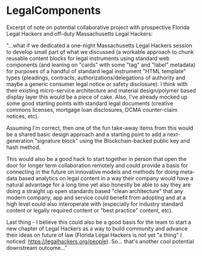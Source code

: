 # LegalComponents

Excerpt of note on potential collaborative project with prospective Florida Legal Hackers and off-duty Massachusetts Legal Hackers:

"...what if we dedicated a one-night Massachusetts Legal Hackers session to develop small part of what we discussed (a workable approach to chunk reusable content blocks for legal instruments using standard web components (and leaning on "cards" with some "tag" and "label" metadata) for purposes of a handful of standard legal instrument "HTML template" types (pleadings, contracts, authorizations/delegations of authority and maybe a generic consumer legal notice or safety disclosure).  I think with their existing micro-service architecture and material design/polymer based display layer this would be a piece of cake. Also, I've already mocked up some good starting points with standard legal documents (creative commons licenses, mortgage loan disclosures, DCMA counter-claim notices, etc). 

Assuming I'm correct, then one of the fun take-away items from this would be a shared basic design approach and a starting point to add a next-generation "signature block" using the Blockchain-backed public key and hash method.  

This would also be a good hack to start together in person that open the door for longer term collaboration remotely and could provide a basis for connecting in the future on innovative models and methods for doing meta-data based analytics on legal content in a way their company would have a natural advantage for a long time yet also honestly be able to say they are doing a straight up open standards based "clean architecture" that any modern company, app and service could benefit from adopting and at a high level could also interoperate with (especially for industry standard content or legally required content or "best practice" content, etc). 

Last thing - I believe this could also be a good basis for the team to start a new chapter of Legal Hackers as a way to build community and advance their ideas on future of law (Florida Legal Hackers is not yet "a thing" I noticed: https://legalhackers.org/people). So... that's another cool potential downstream outcome..."
